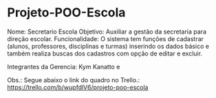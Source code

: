 # Projeto-POO-Escola
Nome: Secretario Escola
Objetivo: Auxiliar a gestão da secretaria para direção escolar.
Funcionalidade: O sistema tem funções de cadastrar (alunos, professores, disciplinas e turmas) inserindo os dados básico e também realiza buscas dos cadastros com opção de editar e excluir. 

Integrantes da Gerencia: Kym Kanatto e 

Obs.: Segue abaixo o link do quadro no Trello.: https://trello.com/b/wupfdlV6/projeto-poo-escola
